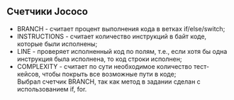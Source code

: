 ## Cчетчики Jococo
* BRANCH - считает процент выполнения кода в ветках if/else/switch;   
* INSTRUCTIONS - считает количество инструкций в байт коде, которые были исполнены;  
* LINE - проверяет исполненный код по полям, т.е., если хотя бы одна инструкция была исполнена, то код строки исполнен;  
* COMPLEXITY - считает по сути необходимое количество тест-кейсов, чтобы покрыть все возможные пути в коде;  
Выбрал  счетчик BRANCH, так как  метод в задании сделан с использованием if, for.
